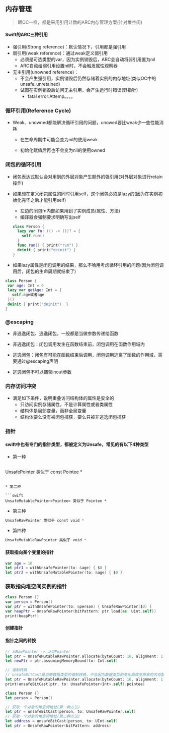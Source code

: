 ## 内存管理

> 跟OC一样，都是采用引用计数的ARC内存管理方案(针对堆空间)

#### Swift的ARC三种引用

* 强引用(Strong reference)：默认情况下，引用都是强引用
* 弱引用(weak reference)：通过weak定义弱引用
  * 必须是可选类型的var，因为实例销毁后，ARC会自动将弱引用置为nil
  * ARC自动给弱引用设置nil时，不会触发属性观察器
* 无主引用(unowned reference)：
  * 不会产生强引用，实例销毁后仍然存储着实例的内存地址(类似OC中的unsafe_unretained)
  * 试图在实例销毁后访问无主引用，会产生运行时错误(野指针)
    * fatal error:Attemp。。。。

### 循环引用(Reference Cycle)

* Weak、unowned都能解决循环引用的问题，unowed要比weak少一些性能消耗

  * 在生命周期中可能会变为nil的使用weak

  * 初始化赋值后再也不会变为nil的使用owned

    

### 闭包的循环引用

* 闭包表达式默认会对用到的外层对象产生额外的强引用(对外层对象进行retain操作)

* 如果想在定义闭包属性的同时引用self，这个闭包必须是lazy的(因为在实例初始化完毕之后才能引用self)

  * 左边的闭包fn内部如果用到了实例成员(属性、方法)
  * 编译器会强制要求明确写出self

  ```swift
  class Person {
    lazy var fn: (() -> ())? = {
      self.run()
    }
    func run() { print("run") }
  	deinit { print("deinit") }
  }
  ```

  

* 如果lazy属性是闭包调用的结果，那么不哈用考虑循环引用的问题(因为闭包调用后，闭包的生命周期就结束了)

 ```swift
class Person {
  var age: Int = 0
  lazy var getAge: Int = {
    self.age或者age
  }()
  deinit { print("deinit")  }
}
 ```

### @escaping

* 非逃逸闭包、逃逸闭包，一般都是当做参数传递给函数
* 非逃逸闭包：闭包调用发生在函数结束前，闭包调用在函数作用域内
* 逃逸闭包：闭包有可能在函数结束后调用，闭包调用逃离了函数的作用域，需要通过@escaping声明

* 逃逸闭包不可以捕获inout参数

### 内存访问冲突

* 满足如下条件，说明重叠访问结构体的属性是安全的
  * 只访问实例存储属性，不是计算属性或者类属性
  * 结构体是局部变量，而非全局变量
  * 结构体要么没有被闭包捕获，要么只被非逃逸闭包捕获

### 指针

#### swift中也有专门的指针类型，都被定义为Unsafe，常见的有以下4种类型

* 第一种

  ```swift
UnsafePointer<Pointee> 类似于 const Pointee *
  ```

* 第二种

```swift
UnsafeMutablePointer<Pointee> 类似于 Pointee *
```

* 第三种

```swift
UnsafeRawPointer 类似于 const void *
```

* 第四种

```swift
UnsafeMutableRawPointer 类似于 void *
```

#### 获取指向某个变量的指针

```swift
var age = 10
let ptr1 = withUnsafePointer(to: &age) { $0 }
let ptr2 = withUnsafeMutablePointer(to: &age) { $0 }
```

### 获取指向堆空间实例的指针

```swift
class Person {}
var person = Person()
var ptr = withUnsafePointer(to: &person) { UnsafeRawPointer($0) }
var heapPtr = UnsafeRawPointer(bitPattern: ptr.load(as: Uint.self))
print(heapPtr!)
```

#### 创建指针

#### 指针之间的转换

```swift
// 从RawPointer -> 泛型Pointer
let ptr = UnsafeMutableRawPointer.allocate(byteCount: 16, alignment: 1)
let newPtr = ptr.assumingMemoryBound(to: Int.self)
```

```swift
// 强制转换
// unsafeBitCast是忽略数据类型的强制转换，不会因为数据类型的变化而改变原来的内存数据(类似于c++ reinterpret_cast)
let ptr = UnsafeMutableRawPointer.allocate(byteCount: 16, alignment: 1)
print(unsafeBitCast(ptr, to: UnsafePointer<Int>.self).pointee)
```

```swift
class Person {}
let person = Person()

// 获取一个对象的堆空间地址(第一种方法)
let ptr = unsafeBitCast(person, to: UnsafeRawPointer.self)
// 获取一个对象的堆空间地址(第二种方法)
let address = unsafeBitCast(person, to: UInt.self)
let ptr = UnsafeRawPointer(bitPattern: address)
```





